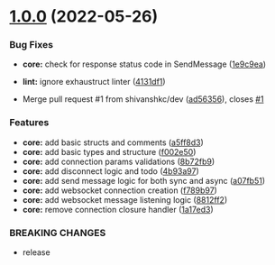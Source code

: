 # [1.0.0](https://github.com/shivanshkc/rosenbridge-go-client/compare/v0.1.0...v1.0.0) (2022-05-26)


### Bug Fixes

* **core:** check for response status code in SendMessage ([1e9c9ea](https://github.com/shivanshkc/rosenbridge-go-client/commit/1e9c9ea49f95e1db6609552ec40ff4743b6fcf7f))
* **lint:** ignore exhaustruct linter ([4131df1](https://github.com/shivanshkc/rosenbridge-go-client/commit/4131df1493114c2642884b23c0c575744dc00944))


* Merge pull request #1 from shivanshkc/dev ([ad56356](https://github.com/shivanshkc/rosenbridge-go-client/commit/ad56356fba22c60a32af796f2badc3826f9c0ca0)), closes [#1](https://github.com/shivanshkc/rosenbridge-go-client/issues/1)


### Features

* **core:** add basic structs and comments ([a5ff8d3](https://github.com/shivanshkc/rosenbridge-go-client/commit/a5ff8d303776417513c973f8b0d177805899f24e))
* **core:** add basic types and structure ([f002e50](https://github.com/shivanshkc/rosenbridge-go-client/commit/f002e50efdc70aea3186efb3d20d4142f6385335))
* **core:** add connection params validations ([8b72fb9](https://github.com/shivanshkc/rosenbridge-go-client/commit/8b72fb9ba86cd33deaa893d1b4a3e9633e55c369))
* **core:** add disconnect logic and todo ([4b93a97](https://github.com/shivanshkc/rosenbridge-go-client/commit/4b93a973e503d655dd3921384a9099435d784538))
* **core:** add send message logic for both sync and async ([a07fb51](https://github.com/shivanshkc/rosenbridge-go-client/commit/a07fb5157bfdc8cc8cf69873274df58d63e16e63))
* **core:** add websocket connection creation ([f789b97](https://github.com/shivanshkc/rosenbridge-go-client/commit/f789b97f2dc49d898210c01178716a9428de17ee))
* **core:** add websocket message listening logic ([8812ff2](https://github.com/shivanshkc/rosenbridge-go-client/commit/8812ff2a38f0afc74f862a60494ecab8899d6217))
* **core:** remove connection closure handler ([1a17ed3](https://github.com/shivanshkc/rosenbridge-go-client/commit/1a17ed3927e1c74def9e8c1961cf27ec58d34375))


### BREAKING CHANGES

* release
